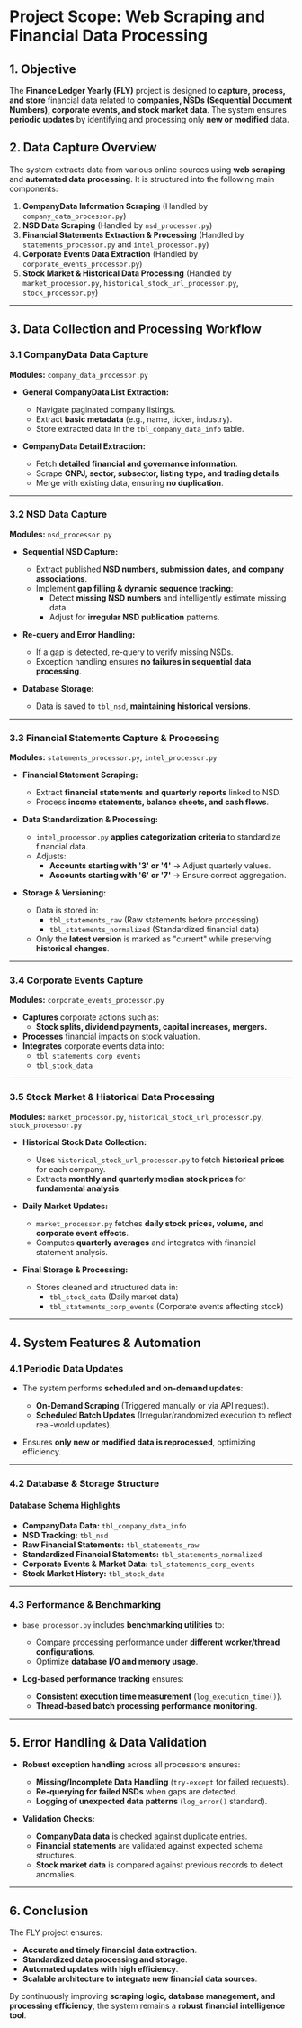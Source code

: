 # Project Scope: Web Scraping and Financial Data Processing

## **1. Objective**
The **Finance Ledger Yearly (FLY)** project is designed to **capture, process, and store** financial data related to **companies, NSDs (Sequential Document Numbers), corporate events, and stock market data**. The system ensures **periodic updates** by identifying and processing only **new or modified** data.

## **2. Data Capture Overview**
The system extracts data from various online sources using **web scraping** and **automated data processing**. It is structured into the following main components:

1. **CompanyData Information Scraping** (Handled by `company_data_processor.py`)
2. **NSD Data Scraping** (Handled by `nsd_processor.py`)
3. **Financial Statements Extraction & Processing** (Handled by `statements_processor.py` and `intel_processor.py`)
4. **Corporate Events Data Extraction** (Handled by `corporate_events_processor.py`)
5. **Stock Market & Historical Data Processing** (Handled by `market_processor.py`, `historical_stock_url_processor.py`, `stock_processor.py`)

---

## **3. Data Collection and Processing Workflow**

### **3.1 CompanyData Data Capture**
**Modules:** `company_data_processor.py`
- **General CompanyData List Extraction:**
  - Navigate paginated company listings.
  - Extract **basic metadata** (e.g., name, ticker, industry).
  - Store extracted data in the `tbl_company_data_info` table.

- **CompanyData Detail Extraction:**
  - Fetch **detailed financial and governance information**.
  - Scrape **CNPJ, sector, subsector, listing type, and trading details**.
  - Merge with existing data, ensuring **no duplication**.

---

### **3.2 NSD Data Capture**
**Modules:** `nsd_processor.py`
- **Sequential NSD Capture:**
  - Extract published **NSD numbers, submission dates, and company associations**.
  - Implement **gap filling & dynamic sequence tracking**:
    - Detect **missing NSD numbers** and intelligently estimate missing data.
    - Adjust for **irregular NSD publication** patterns.

- **Re-query and Error Handling:**
  - If a gap is detected, re-query to verify missing NSDs.
  - Exception handling ensures **no failures in sequential data processing**.

- **Database Storage:**
  - Data is saved to `tbl_nsd`, **maintaining historical versions**.

---

### **3.3 Financial Statements Capture & Processing**
**Modules:** `statements_processor.py`, `intel_processor.py`
- **Financial Statement Scraping:**
  - Extract **financial statements and quarterly reports** linked to NSD.
  - Process **income statements, balance sheets, and cash flows**.

- **Data Standardization & Processing:**
  - `intel_processor.py` **applies categorization criteria** to standardize financial data.
  - Adjusts:
    - **Accounts starting with '3' or '4'** → Adjust quarterly values.
    - **Accounts starting with '6' or '7'** → Ensure correct aggregation.

- **Storage & Versioning:**
  - Data is stored in:
    - `tbl_statements_raw` (Raw statements before processing)
    - `tbl_statements_normalized` (Standardized financial data)
  - Only the **latest version** is marked as "current" while preserving **historical changes**.

---

### **3.4 Corporate Events Capture**
**Modules:** `corporate_events_processor.py`
- **Captures** corporate actions such as:
  - **Stock splits, dividend payments, capital increases, mergers.**
- **Processes** financial impacts on stock valuation.
- **Integrates** corporate events data into:
  - `tbl_statements_corp_events`
  - `tbl_stock_data`

---

### **3.5 Stock Market & Historical Data Processing**
**Modules:** `market_processor.py`, `historical_stock_url_processor.py`, `stock_processor.py`
- **Historical Stock Data Collection:**
  - Uses `historical_stock_url_processor.py` to fetch **historical prices** for each company.
  - Extracts **monthly and quarterly median stock prices** for **fundamental analysis**.

- **Daily Market Updates:**
  - `market_processor.py` fetches **daily stock prices, volume, and corporate event effects**.
  - Computes **quarterly averages** and integrates with financial statement analysis.

- **Final Storage & Processing:**
  - Stores cleaned and structured data in:
    - `tbl_stock_data` (Daily market data)
    - `tbl_statements_corp_events` (Corporate events affecting stock)

---

## **4. System Features & Automation**

### **4.1 Periodic Data Updates**
- The system performs **scheduled and on-demand updates**:
  - **On-Demand Scraping** (Triggered manually or via API request).
  - **Scheduled Batch Updates** (Irregular/randomized execution to reflect real-world updates).

- Ensures **only new or modified data is reprocessed**, optimizing efficiency.

---

### **4.2 Database & Storage Structure**
#### **Database Schema Highlights**
- **CompanyData Data:** `tbl_company_data_info`
- **NSD Tracking:** `tbl_nsd`
- **Raw Financial Statements:** `tbl_statements_raw`
- **Standardized Financial Statements:** `tbl_statements_normalized`
- **Corporate Events & Market Data:** `tbl_statements_corp_events`
- **Stock Market History:** `tbl_stock_data`

---

### **4.3 Performance & Benchmarking**
- `base_processor.py` includes **benchmarking utilities** to:
  - Compare processing performance under **different worker/thread configurations**.
  - Optimize **database I/O and memory usage**.

- **Log-based performance tracking** ensures:
  - **Consistent execution time measurement** (`log_execution_time()`).
  - **Thread-based batch processing performance monitoring**.

---

## **5. Error Handling & Data Validation**
- **Robust exception handling** across all processors ensures:
  - **Missing/Incomplete Data Handling** (`try-except` for failed requests).
  - **Re-querying for failed NSDs** when gaps are detected.
  - **Logging of unexpected data patterns** (`log_error()` standard).

- **Validation Checks:**
  - **CompanyData data** is checked against duplicate entries.
  - **Financial statements** are validated against expected schema structures.
  - **Stock market data** is compared against previous records to detect anomalies.

---

## **6. Conclusion**
The FLY project ensures:
- **Accurate and timely financial data extraction**.
- **Standardized data processing and storage**.
- **Automated updates with high efficiency**.
- **Scalable architecture to integrate new financial data sources**.

By continuously improving **scraping logic, database management, and processing efficiency**, the system remains a **robust financial intelligence tool**.
